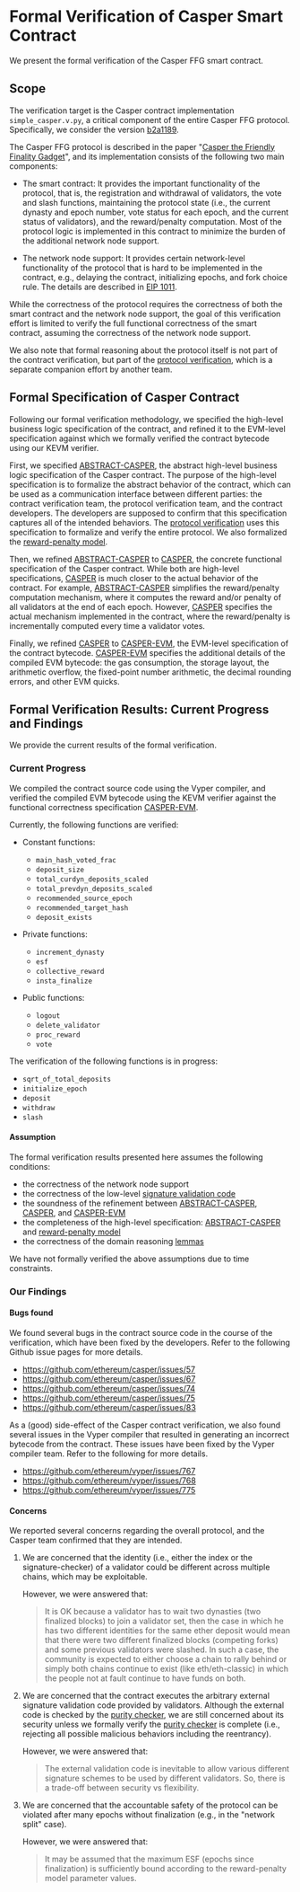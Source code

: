 # Formal Verification of Casper Smart Contract

We present the formal verification of the Casper FFG smart contract.


## Scope

The verification target is the Casper contract implementation `simple_casper.v.py`, a critical component of the entire Casper FFG protocol. Specifically, we consider the version [b2a1189].


The Casper FFG protocol is described in the paper "[Casper the Friendly Finality Gadget]", and its implementation consists of the following two main components:

- The smart contract: It provides the important functionality of the protocol, that is, the registration and withdrawal of validators, the vote and slash functions, maintaining the protocol state (i.e., the current dynasty and epoch number, vote status for each epoch, and the current status of validators), and the reward/penalty computation. Most of the protocol logic is implemented in this contract to minimize the burden of the additional network node support.

- The network node support: It provides certain network-level functionality of the protocol that is hard to be implemented in the contract, e.g., delaying the contract, initializing epochs, and fork choice rule. The details are described in [EIP 1011].


While the correctness of the protocol requires the correctness of both the smart contract and the network node support, the goal of this verification effort is limited to verify the full functional correctness of the smart contract, assuming the correctness of the network node support.

We also note that formal reasoning about the protocol itself is not part of the contract verification, but part of the [protocol verification], which is a separate companion effort by another team.


## Formal Specification of Casper Contract

Following our formal verification methodology, we specified the high-level business logic specification of the contract, and refined it to the EVM-level specification against which we formally verified the contract bytecode using our KEVM verifier.

First, we specified [ABSTRACT-CASPER], the abstract high-level business logic specification of the Casper contract. The purpose of the high-level specification is to formalize the abstract behavior of the contract, which can be used as a communication interface between different parties: the contract verification team, the protocol verification team, and the contract developers. The developers are supposed to confirm that this specification captures all of the intended behaviors. The [protocol verification] uses this specification to formalize and verify the entire protocol. We also formalized the [reward-penalty model].

Then, we refined [ABSTRACT-CASPER] to [CASPER], the concrete functional specification of the Casper contract. While both are high-level specifications, [CASPER] is much closer to the actual behavior of the contract. For example, [ABSTRACT-CASPER] simplifies the reward/penalty computation mechanism, where it computes the reward and/or penalty of all validators at the end of each epoch. However, [CASPER] specifies the actual mechanism implemented in the contract, where the reward/penalty is incrementally computed every time a validator votes.

Finally, we refined [CASPER] to [CASPER-EVM], the EVM-level specification of the contract bytecode. [CASPER-EVM] specifies the additional details of the compiled EVM bytecode: the gas consumption, the storage layout, the arithmetic overflow, the fixed-point number arithmetic, the decimal rounding errors, and other EVM quicks.


## Formal Verification Results: Current Progress and Findings

We provide the current results of the formal verification.


### Current Progress

We compiled the contract source code using the Vyper compiler, and verified the compiled EVM bytecode using the KEVM verifier against the functional correctness specification [CASPER-EVM].

Currently, the following functions are verified:

- Constant functions:
  - `main_hash_voted_frac`
  - `deposit_size`
  - `total_curdyn_deposits_scaled`
  - `total_prevdyn_deposits_scaled`
  - `recommended_source_epoch`
  - `recommended_target_hash`
  - `deposit_exists`

- Private functions:
  - `increment_dynasty`
  - `esf`
  - `collective_reward`
  - `insta_finalize`

- Public functions:
  - `logout`
  - `delete_validator`
  - `proc_reward`
  - `vote`


The verification of the following functions is in progress:

- `sqrt_of_total_deposits`
- `initialize_epoch`
- `deposit`
- `withdraw`
- `slash`


#### Assumption

The formal verification results presented here assumes the following conditions:

- the correctness of the network node support
- the correctness of the low-level [signature validation code]
- the soundness of the refinement between [ABSTRACT-CASPER], [CASPER], and [CASPER-EVM]
- the completeness of the high-level specification: [ABSTRACT-CASPER] and [reward-penalty model]
- the correctness of the domain reasoning [lemmas]

We have not formally verified the above assumptions due to time constraints.


### Our Findings


#### Bugs found

We found several bugs in the contract source code in the course of the verification, which have been fixed by the developers. Refer to the following Github issue pages for more details.

- https://github.com/ethereum/casper/issues/57
- https://github.com/ethereum/casper/issues/67
- https://github.com/ethereum/casper/issues/74
- https://github.com/ethereum/casper/issues/75
- https://github.com/ethereum/casper/issues/83

As a (good) side-effect of the Casper contract verification, we also found several issues in the Vyper compiler that resulted in generating an incorrect bytecode from the contract. These issues have been fixed by the Vyper compiler team. Refer to the following for more details.

- https://github.com/ethereum/vyper/issues/767
- https://github.com/ethereum/vyper/issues/768
- https://github.com/ethereum/vyper/issues/775


#### Concerns

We reported several concerns regarding the overall protocol, and the Casper team confirmed that they are intended.

1. We are concerned that the identity (i.e., either the index or the signature-checker) of a validator could be different across multiple chains, which may be exploitable.

   However, we were answered that:
   > It is OK because a validator has to wait two dynasties (two finalized blocks) to join a validator set, then the case in which he has two different identities for the same ether deposit would mean that there were two different finalized blocks (competing forks) and some previous validators were slashed. In such a case, the community is expected to either choose a chain to rally behind or simply both chains continue to exist (like eth/eth-classic) in which the people not at fault continue to have funds on both.


1. We are concerned that the contract executes the arbitrary external signature validation code provided by validators. Although the external code is checked by the [purity checker], we are still concerned about its security unless we formally verify the [purity checker] is complete (i.e., rejecting all possible malicious behaviors including the reentrancy).

   However, we were answered that:
   > The external validation code is inevitable to allow various different signature schemes to be used by different validators. So, there is a trade-off between security vs flexibility.


1. We are concerned that the accountable safety of the protocol can be violated after many epochs without finalization (e.g., in the "network split" case).

   However, we were answered that:
   > It may be assumed that the maximum ESF (epochs since finalization) is sufficiently bound according to the reward-penalty model parameter values.






[b2a1189]: <https://github.com/ethereum/casper/blob/b2a1189506710c37bbdbbf3dc79ff383dbe13875/casper/contracts/simple_casper.v.py>
[Casper the Friendly Finality Gadget]: <https://arxiv.org/abs/1710.09437>
[ABSTRACT-CASPER]: <https://github.com/runtimeverification/verified-smart-contracts/blob/master/casper/abstract-casper.k>
[EIP 1011]: <https://eips.ethereum.org/EIPS/eip-1011>
[protocol verification]: <https://github.com/palmskog/caspertoychain>
[CASPER]: <https://github.com/runtimeverification/verified-smart-contracts/blob/master/casper/casper.k>
[CASPER-EVM]: <https://github.com/runtimeverification/verified-smart-contracts/blob/master/casper/casper-spec.ini>
[reward-penalty model]: <https://github.com/runtimeverification/verified-smart-contracts/blob/master/casper/reward-penalty-model.pdf>
[lemmas]: <https://github.com/runtimeverification/verified-smart-contracts/blob/master/casper/verification.k>
[signature validation code]: <https://github.com/ethereum/casper/blob/b2a1189506710c37bbdbbf3dc79ff383dbe13875/casper/contracts/simple_casper.v.py#L391-L403>
[purity checker]: <https://github.com/ethereum/casper/blob/master/casper/contracts/purity_checker.py>
